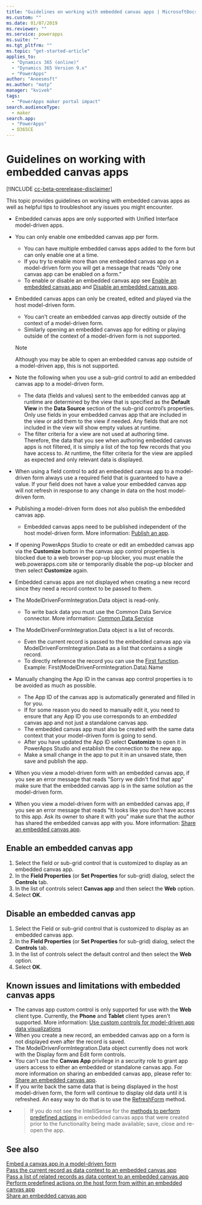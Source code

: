```yaml
---
title: "Guidelines on working with embedded canvas apps | MicrosoftDocs"
ms.custom: ""
ms.date: 01/07/2019
ms.reviewer: ""
ms.service: powerapps
ms.suite: ""
ms.tgt_pltfrm: ""
ms.topic: "get-started-article"
applies_to: 
  - "Dynamics 365 (online)"
  - "Dynamics 365 Version 9.x"
  - "PowerApps"
author: "Aneesmsft"
ms.author: "matp"
manager: "kvivek"
tags: 
  - "PowerApps maker portal impact"
search.audienceType: 
  - maker
search.app: 
  - "PowerApps"
  - D365CE
---
```


# Guidelines on working with embedded canvas apps
[!INCLUDE [cc-beta-prerelease-disclaimer](../../includes/cc-beta-prerelease-disclaimer.md)]

This topic provides guidelines on working with embedded canvas apps as well as helpful tips to troubleshoot any issues you might encounter.

-	Embedded canvas apps are only supported with Unified Interface model-driven apps.
-	You can only enable one embedded canvas app per form. 
     - You can have multiple embedded canvas apps added to the form but can only enable one at a time.
     - If you try to enable more than one embedded canvas app on a model-driven form you will get a message that reads “Only one canvas app can be enabled on a form.”
     - To enable or disable an embedded canvas app see [Enable an embedded canvas app](#enable-an-embedded-canvas-app) and [Disable an embedded canvas app](#disable-an-embedded-canvas-app).
-	Embedded canvas apps can only be created, edited and played via the host model-driven form.
     - You can't create an embedded canvas app directly outside of the context of a model-driven form.
     - Similarly opening an embedded canvas app for editing or playing outside of the context of a model-driven form is not supported.

     > [!NOTE]
     > Although you may be able to open an embedded canvas app outside of a model-driven app, this is not supported.

-	Note the following when you use a sub-grid control to add an embedded canvas app to a model-driven form.
     - The data (fields and values) sent to the embedded canvas app at runtime are determined by the view that is specified as the **Default View** in the **Data Source** section of the sub-grid control’s properties. Only use fields in your embedded canvas app that are included in the view or add them to the view if needed. Any fields that are not included in the view will show empty values at runtime. 
     - The filter criteria for a view are not used at authoring time. Therefore, the data that you see when authoring embedded canvas apps is not filtered, it is simply a list of the top few records that you have access to. At runtime, the filter criteria for the view are applied as expected and only relevant data is displayed.
-	When using a field control to add an embedded canvas app to a model-driven form always use a required field that is guaranteed to have a value. If your field does not have a value your embedded canvas app will not refresh in response to any change in data on the host model-driven form.
-	Publishing a model-driven form does not also publish the embedded canvas app.
     - Embedded canvas apps need to be published independent of the host model-driven form. More information: [Publish an app](../canvas-apps/save-publish-app.md#publish-an-app).
-	If opening PowerApps Studio to create or edit an embedded canvas app via the **Customize** button in the canvas app control properties is blocked due to a web browser pop-up blocker, you must enable the web.powerapps.com site or temporarily disable the pop-up blocker and then select **Customize** again.
-	Embedded canvas apps are not displayed when creating a new record since they need a record context to be passed to them.
-	The ModelDrivenFormIntegration.Data object is read-only. 
     - To write back data you must use the Common Data Service connector. More information: [Common Data Service](/connectors/commondataservice/)
-	The ModelDrivenFormIntegration.Data object is a list of records. 
     - Even the current record is passed to the embedded canvas app via ModelDrivenFormIntegration.Data as a list that contains a single record.
     - To directly reference the record you can use the [First function](../canvas-apps/functions/function-first-last.md). Example: First(ModelDrivenFormIntegration.Data).Name
-	Manually changing the App ID in the canvas app control properties is to be avoided as much as possible.
     - The App ID of the canvas app is automatically generated and filled in for you. 
     - If for some reason you do need to manually edit it, you need to ensure that any App ID you use corresponds to an *embedded* canvas app and not just a standalone canvas app. 
     - The embedded canvas app must also be created with the same data context that your model-driven form is going to send.
     - After you have updated the App ID select **Customize** to open it in PowerApps Studio and establish the connection to the new app.
     - Make a small change in the app to put it in an unsaved state, then save and publish the app.
- When you view a model-driven form with an embedded canvas app, if you see an error message that reads "Sorry we didn't find that app" make sure that the embedded canvas app is in the same solution as the model-driven form.
- When you view a model-driven form with an embedded canvas app, if you see an error message that reads "It looks like you don’t have access to this app. Ask its owner to share it with you" make sure that the author has shared the embedded canvas app with you. More information: [Share an embedded canvas app](share-embedded-canvas-app.md).

## Enable an embedded canvas app
1. Select the field or sub-grid control that is customized to display as an embedded canvas app.
2. In the **Field Properties** (or **Set Properties** for sub-grid) dialog, select the **Controls** tab.
3. In the list of controls select **Canvas app** and then select the **Web** option.
4. Select **OK**.

## Disable an embedded canvas app
1. Select the Field or sub-grid control that is customized to display as an embedded canvas app.
2. In the **Field Properties** (or **Set Properties** for sub-grid) dialog, select the **Controls** tab.
3. In the list of controls select the default control and then select the **Web** option.
4. Select **OK**.

## Known issues and limitations with embedded canvas apps
- The canvas app custom control is only supported for use with the **Web** client type. Currently, the **Phone** and **Tablet** client types aren't supported. More information: [Use custom controls for model-driven app data visualizations](use-custom-controls-data-visualizations.md)
- When you create a new record, an embedded canvas app on a form is not displayed even after the record is saved. 
-    The ModelDrivenFormIntegration.Data object currently does not work with the Display form and Edit form controls.
- You can’t use the **Canvas App** privilege in a security role to grant app users access to either an embedded or standalone canvas app. For more information on sharing an embedded canvas app, please refer to: [Share an embedded canvas app](share-embedded-canvas-app.md).
- If you write back the same data that is being displayed in the host model-driven form, the form will continue to display old data until it is refreshed. An easy way to do that is to use the [RefreshForm](embedded-canvas-app-actions.md) method.
- > If you do not see the IntelliSense for the [methods to perform predefined actions](embedded-canvas-app-actions.md) in embedded canvas apps that were created prior to the functionality being made available; save, close and re-open the app. 

## See also
[Embed a canvas app in a model-driven form](embed-canvas-app-in-form.md) <br />
[Pass the current record as data context to an embedded canvas app](pass-current-embedded-canvas-app.md) <br />
[Pass a list of related records as data context to an embedded canvas app](pass-related-embedded-canvas-app.md) <br />
[Perform predefined actions on the host form from within an embedded canvas app](embedded-canvas-app-actions.md) <br />
[Share an embedded canvas app](share-embedded-canvas-app.md)
